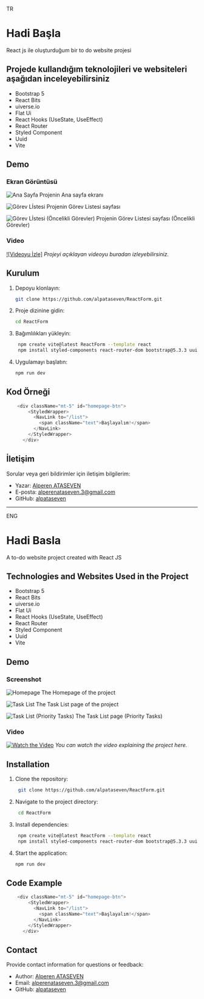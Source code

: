 TR

# Hadi Başla

React js ile oluşturduğum bir to do website projesi

## Projede kullandığım teknolojileri ve websiteleri aşağıdan inceleyebilirsiniz

- Bootstrap 5
- React Bits
- uiverse.io
- Flat Ui
- React Hooks (UseState, UseEffect)
- React Router
- Styled Component
- Uuid
- Vite

## Demo

### Ekran Görüntüsü
![Ana Sayfa](Homepage.png)
Projenin Ana sayfa ekranı

![Görev Lİstesi](Gorev-listesi.png)
Projenin Görev Listesi sayfası

![Görev Lİstesi (Öncelikli Görevler)](Oncelikli-gorev-listesi.png)
Projenin Görev Listesi sayfası (Öncelikli Görevler)

### Video
[![Videoyu İzle]](project-video.mp4)
_Projeyi açıklayan videoyu buradan izleyebilirsiniz._

## Kurulum
   
1. Depoyu klonlayın:
   ```bash
   git clone https://github.com/alpataseven/ReactForm.git
   ```
2. Proje dizinine gidin:
   ```bash
   cd ReactForm
   ```
3. Bağımlılıkları yükleyin:
   ```bash
    npm create vite@latest ReactForm --template react
    npm install styled-components react-router-dom bootstrap@5.3.3 uuid
   ```
4. Uygulamayı başlatın:
   ```bash
   npm run dev
   ```

## Kod Örneği

```javascript
    <div className="mt-5" id="homepage-btn">
        <StyledWrapper>
          <NavLink to="/list">
            <span className="text">Başlayalım!</span>
          </NavLink>
        </StyledWrapper>
      </div>
```

## İletişim

Sorular veya geri bildirimler için iletişim bilgilerim:

- Yazar: [Alperen ATASEVEN](https://github.com/alpataseven)
- E-posta: alperenataseven.3@gmail.com
- GitHub: [alpataseven](https://github.com/alpataseven)

---

ENG

# Hadi Basla

A to-do website project created with React JS

## Technologies and Websites Used in the Project
- Bootstrap 5
- React Bits
- uiverse.io
- Flat Ui
- React Hooks (UseState, UseEffect)
- React Router
- Styled Component
- Uuid
- Vite

## Demo

### Screenshot
![Homepage](Homepage.png)
The Homepage of the project

![Task List](Gorev-listesi.png)
The Task List page of the project

![Task List (Priority Tasks)](Oncelikli-gorev-listesi.png)
The Task List page (Priority Tasks)

### Video
[![Watch the Video](Homepage.png)](project-video.mp4)
_You can watch the video explaining the project here._

## Installation

1. Clone the repository:
   ```bash
    git clone https://github.com/alpataseven/ReactForm.git
   ```
2. Navigate to the project directory:
   ```bash
    cd ReactForm
   ```
3. Install dependencies:
   ```bash
    npm create vite@latest ReactForm --template react
    npm install styled-components react-router-dom bootstrap@5.3.3 uuid
   ```
4. Start the application:
   ```bash
   npm run dev
   ```

## Code Example

```javascript
    <div className="mt-5" id="homepage-btn">
        <StyledWrapper>
          <NavLink to="/list">
            <span className="text">Başlayalım!</span>
          </NavLink>
        </StyledWrapper>
      </div>
```

## Contact

Provide contact information for questions or feedback:

- Author: [Alperen ATASEVEN](https://github.com/alpataseven)
- Email: alperenataseven.3@gmail.com
- GitHub: [alpataseven](https://github.com/alpataseven)
